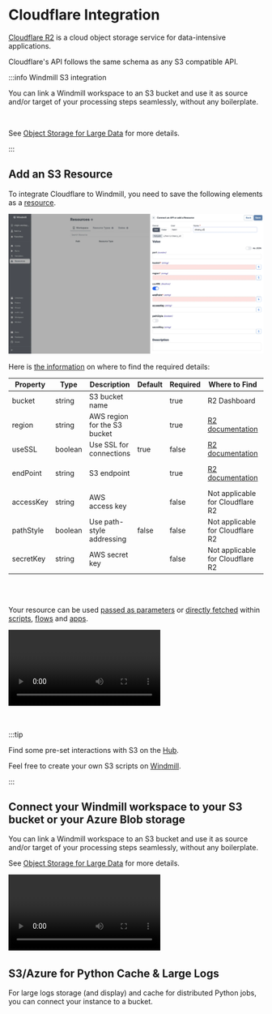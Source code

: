 # Cloudflare Integration

[Cloudflare R2](https://www.cloudflare.com/products/r2/) is a cloud object storage service for data-intensive applications.

Cloudflare's API follows the same schema as any S3 compatible API.

:::info Windmill S3 integration

You can link a Windmill workspace to an S3 bucket and use it as source and/or target of your processing steps seamlessly, without any boilerplate.

<br/>

See [Object Storage for Large Data](../core_concepts/11_persistent_storage/large_data_files.mdx) for more details.

:::

## Add an S3 Resource

To integrate Cloudflare to Windmill, you need to save the following elements as a [resource](../core_concepts/3_resources_and_types/index.mdx).

![S3 resource type](../assets/integrations/add-s3.png.webp)

Here is [the information](https://developers.cloudflare.com/r2/api/s3/api/) on where to find the required details:

| Property  | Type    | Description                  | Default | Required | Where to Find                                                        | Additional Details                                                                       |
| --------- | ------- | ---------------------------- | ------- | -------- | -------------------------------------------------------------------- | ---------------------------------------------------------------------------------------- |
| bucket    | string  | S3 bucket name               |         | true     | R2 Dashboard                                                         | Name of the S3 bucket to access                                                          |
| region    | string  | AWS region for the S3 bucket |         | true     | [R2 documentation](https://developers.cloudflare.com/r2/api/s3/api/) | The region is specific to R2 and is set when creating the bucket                         |
| useSSL    | boolean | Use SSL for connections      | true    | false    | [R2 documentation](https://developers.cloudflare.com/r2/api/s3/api/) | SSL/TLS is required for Cloudflare R2                                                    |
| endPoint  | string  | S3 endpoint                  |         | true     | [R2 documentation](https://developers.cloudflare.com/r2/api/s3/api/) | Endpoint URL will be in the format `https://[bucket-id].r2.storage.cloud.cloudflare.com` |
| accessKey | string  | AWS access key               |         | false    | Not applicable for Cloudflare R2                                     | Access key ID is not required for R2                                                     |
| pathStyle | boolean | Use path-style addressing    | false   | false    | Not applicable for Cloudflare R2                                     | Virtual-hosted-style URLs are always used in R2                                          |
| secretKey | string  | AWS secret key               |         | false    | Not applicable for Cloudflare R2                                     | Secret access key is not required for R2                                                 |

<br/><br/>

Your resource can be used [passed as parameters](../core_concepts/3_resources_and_types/index.mdx#passing-resources-as-parameters-to-scripts-preferred) or [directly fetched](../core_concepts/3_resources_and_types/index.mdx#fetching-them-from-within-a-script-by-using-the-wmill-client-in-the-respective-language) within [scripts](../script_editor/index.mdx), [flows](../flows/1_flow_editor.mdx) and [apps](../apps/0_app_editor/index.mdx).

<video
	className="border-2 rounded-xl object-cover w-full h-full dark:border-gray-800"
	controls
	src="/videos/add_resources_variables.mp4"
/>

<br/>

:::tip

Find some pre-set interactions with S3 on the [Hub](https://hub.windmill.dev/integrations/s3).

Feel free to create your own S3 scripts on [Windmill](../getting_started/00_how_to_use_windmill/index.mdx).

:::

## Connect your Windmill workspace to your S3 bucket or your Azure Blob storage

You can link a Windmill workspace to an S3 bucket and use it as source and/or target of your processing steps seamlessly, without any boilerplate.

See [Object Storage for Large Data](../core_concepts/11_persistent_storage/large_data_files.mdx) for more details.

<video
    className="border-2 rounded-xl object-cover w-full h-full dark:border-gray-800"
    controls
    id="main-video"
    src="/videos/s3_objects_in_bucket.mp4"
/>

## S3/Azure for Python Cache & Large Logs

For large logs storage (and display) and cache for distributed Python jobs, you can connect your instance to a bucket.

<div className="grid grid-cols-2 gap-6 mb-4">
	<DocCard
		title="S3/Azure for Python Cache & Large Logs"
		description="For large logs storage and cache for distributed Python jobs, you can connect your instance to a bucket."
		href="/docs/core_concepts/jobs#s3azure-for-python-cache--large-logs"
	/>
</div>